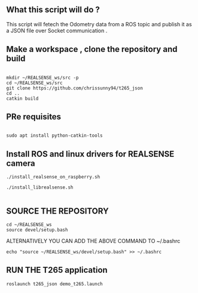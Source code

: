 ## What this script will do ?


This script will fetech the Odometry data from a ROS topic and publish it as a JSON file over  Socket communication .



## Make a workspace , clone the repository and build



```

mkdir ~/REALSENSE_ws/src -p
cd ~/REALSENSE_ws/src
git clone https://github.com/chrissunny94/t265_json
cd ..
catkin build

```


## PRe requisites

```

sudo apt install python-catkin-tools
```


## Install ROS and linux drivers for REALSENSE camera

```
./install_realsense_on_raspberry.sh

./install_librealsense.sh
 
```









##  SOURCE THE REPOSITORY

```
cd ~/REALSENSE_ws
source devel/setup.bash
```




ALTERNATIVELY YOU CAN ADD THE ABOVE COMMAND TO ~/.bashrc

```
echo "source ~/REALSENSE_ws/devel/setup.bash" >> ~/.bashrc
```


## RUN THE T265 application


```
roslaunch t265_json demo_t265.launch

```
































